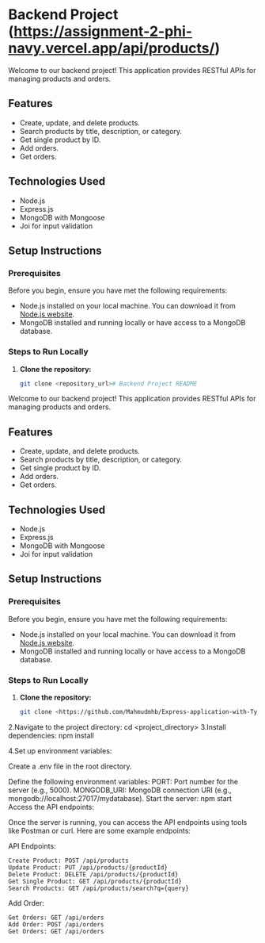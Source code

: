 # Backend Project (https://assignment-2-phi-navy.vercel.app/api/products/)

Welcome to our backend project! This application provides RESTful APIs for managing products and orders.

## Features

- Create, update, and delete products.
- Search products by title, description, or category.
- Get single product by ID.
- Add orders.
- Get orders.

## Technologies Used

- Node.js
- Express.js
- MongoDB with Mongoose
- Joi for input validation

## Setup Instructions

### Prerequisites

Before you begin, ensure you have met the following requirements:

- Node.js installed on your local machine. You can download it from [Node.js website](https://nodejs.org/).
- MongoDB installed and running locally or have access to a MongoDB database.

### Steps to Run Locally

1. **Clone the repository:**
   ```bash
   git clone <repository_url># Backend Project README
   ```

Welcome to our backend project! This application provides RESTful APIs for managing products and orders.

## Features

- Create, update, and delete products.
- Search products by title, description, or category.
- Get single product by ID.
- Add orders.
- Get orders.

## Technologies Used

- Node.js
- Express.js
- MongoDB with Mongoose
- Joi for input validation

## Setup Instructions

### Prerequisites

Before you begin, ensure you have met the following requirements:

- Node.js installed on your local machine. You can download it from [Node.js website](https://nodejs.org/).
- MongoDB installed and running locally or have access to a MongoDB database.

### Steps to Run Locally

1. **Clone the repository:**

   ```bash
   git clone <https://github.com/Mahmudmhb/Express-application-with-TypeScript>Navigate to the project directory:

   ```

2.Navigate to the project directory:
cd <project_directory>
3.Install dependencies:
npm install

4.Set up environment variables:

Create a .env file in the root directory.

Define the following environment variables:
PORT: Port number for the server (e.g., 5000).
MONGODB_URI: MongoDB connection URI (e.g., mongodb://localhost:27017/mydatabase).
Start the server:
npm start
Access the API endpoints:

Once the server is running, you can access the API endpoints using tools like Postman or curl. Here are some example endpoints:

API Endpoints:

    Create Product: POST /api/products
    Update Product: PUT /api/products/{productId}
    Delete Product: DELETE /api/products/{productId}
    Get Single Product: GET /api/products/{productId}
    Search Products: GET /api/products/search?q={query}

Add Order:

    Get Orders: GET /api/orders
    Add Order: POST /api/orders
    Get Orders: GET /api/orders
